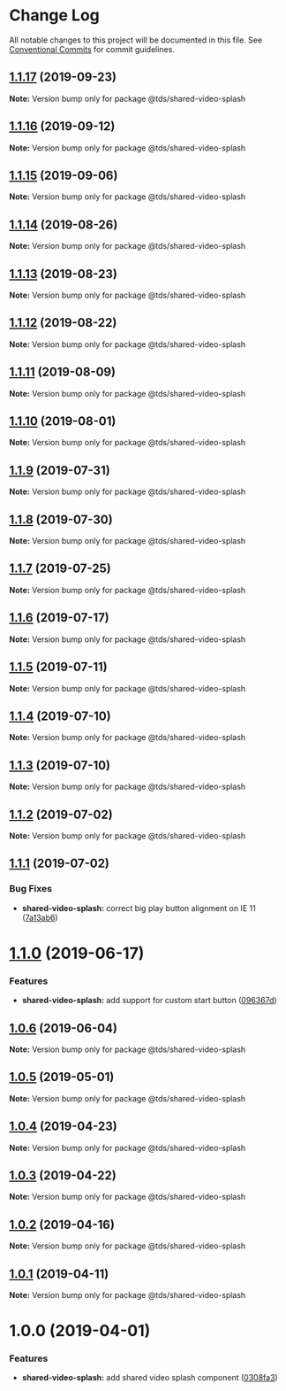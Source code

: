 # Change Log

All notable changes to this project will be documented in this file.
See [Conventional Commits](https://conventionalcommits.org) for commit guidelines.

## [1.1.17](https://github.com/telus/tds-core/compare/@tds/shared-video-splash@1.1.16...@tds/shared-video-splash@1.1.17) (2019-09-23)

**Note:** Version bump only for package @tds/shared-video-splash





## [1.1.16](https://github.com/telus/tds-core/compare/@tds/shared-video-splash@1.1.15...@tds/shared-video-splash@1.1.16) (2019-09-12)

**Note:** Version bump only for package @tds/shared-video-splash





## [1.1.15](https://github.com/telus/tds-core/compare/@tds/shared-video-splash@1.1.14...@tds/shared-video-splash@1.1.15) (2019-09-06)

**Note:** Version bump only for package @tds/shared-video-splash





## [1.1.14](https://github.com/telus/tds-core/compare/@tds/shared-video-splash@1.1.13...@tds/shared-video-splash@1.1.14) (2019-08-26)

**Note:** Version bump only for package @tds/shared-video-splash





## [1.1.13](https://github.com/telus/tds-core/compare/@tds/shared-video-splash@1.1.12...@tds/shared-video-splash@1.1.13) (2019-08-23)

**Note:** Version bump only for package @tds/shared-video-splash





## [1.1.12](https://github.com/telus/tds-core/compare/@tds/shared-video-splash@1.1.11...@tds/shared-video-splash@1.1.12) (2019-08-22)

**Note:** Version bump only for package @tds/shared-video-splash





## [1.1.11](https://github.com/telus/tds-core/compare/@tds/shared-video-splash@1.1.10...@tds/shared-video-splash@1.1.11) (2019-08-09)

**Note:** Version bump only for package @tds/shared-video-splash





## [1.1.10](https://github.com/telus/tds-core/compare/@tds/shared-video-splash@1.1.9...@tds/shared-video-splash@1.1.10) (2019-08-01)

**Note:** Version bump only for package @tds/shared-video-splash





## [1.1.9](https://github.com/telus/tds-core/compare/@tds/shared-video-splash@1.1.8...@tds/shared-video-splash@1.1.9) (2019-07-31)

**Note:** Version bump only for package @tds/shared-video-splash





## [1.1.8](https://github.com/telus/tds-core/compare/@tds/shared-video-splash@1.1.7...@tds/shared-video-splash@1.1.8) (2019-07-30)

**Note:** Version bump only for package @tds/shared-video-splash





## [1.1.7](https://github.com/telus/tds-core/compare/@tds/shared-video-splash@1.1.6...@tds/shared-video-splash@1.1.7) (2019-07-25)

**Note:** Version bump only for package @tds/shared-video-splash





## [1.1.6](https://github.com/telus/tds-core/compare/@tds/shared-video-splash@1.1.5...@tds/shared-video-splash@1.1.6) (2019-07-17)

**Note:** Version bump only for package @tds/shared-video-splash





## [1.1.5](https://github.com/telus/tds-core/compare/@tds/shared-video-splash@1.1.4...@tds/shared-video-splash@1.1.5) (2019-07-11)

**Note:** Version bump only for package @tds/shared-video-splash





## [1.1.4](https://github.com/telus/tds-core/compare/@tds/shared-video-splash@1.1.3...@tds/shared-video-splash@1.1.4) (2019-07-10)

**Note:** Version bump only for package @tds/shared-video-splash





## [1.1.3](https://github.com/telus/tds-core/compare/@tds/shared-video-splash@1.1.2...@tds/shared-video-splash@1.1.3) (2019-07-10)

**Note:** Version bump only for package @tds/shared-video-splash





## [1.1.2](https://github.com/telus/tds-core/compare/@tds/shared-video-splash@1.1.1...@tds/shared-video-splash@1.1.2) (2019-07-02)

**Note:** Version bump only for package @tds/shared-video-splash





## [1.1.1](https://github.com/telus/tds-core/compare/@tds/shared-video-splash@1.1.0...@tds/shared-video-splash@1.1.1) (2019-07-02)


### Bug Fixes

* **shared-video-splash:** correct big play button alignment on IE 11 ([7a13ab6](https://github.com/telus/tds-core/commit/7a13ab6))





# [1.1.0](https://github.com/telus/tds-core/compare/@tds/shared-video-splash@1.0.6...@tds/shared-video-splash@1.1.0) (2019-06-17)


### Features

* **shared-video-splash:** add support for custom start button ([096367d](https://github.com/telus/tds-core/commit/096367d))





## [1.0.6](https://github.com/telus/tds-core/compare/@tds/shared-video-splash@1.0.5...@tds/shared-video-splash@1.0.6) (2019-06-04)

**Note:** Version bump only for package @tds/shared-video-splash

## [1.0.5](https://github.com/telus/tds-core/compare/@tds/shared-video-splash@1.0.4...@tds/shared-video-splash@1.0.5) (2019-05-01)

**Note:** Version bump only for package @tds/shared-video-splash

## [1.0.4](https://github.com/telus/tds-core/compare/@tds/shared-video-splash@1.0.3...@tds/shared-video-splash@1.0.4) (2019-04-23)

**Note:** Version bump only for package @tds/shared-video-splash

## [1.0.3](https://github.com/telus/tds-core/compare/@tds/shared-video-splash@1.0.2...@tds/shared-video-splash@1.0.3) (2019-04-22)

**Note:** Version bump only for package @tds/shared-video-splash

## [1.0.2](https://github.com/telus/tds-core/compare/@tds/shared-video-splash@1.0.1...@tds/shared-video-splash@1.0.2) (2019-04-16)

**Note:** Version bump only for package @tds/shared-video-splash

## [1.0.1](https://github.com/telus/tds-core/compare/@tds/shared-video-splash@1.0.0...@tds/shared-video-splash@1.0.1) (2019-04-11)

**Note:** Version bump only for package @tds/shared-video-splash

# 1.0.0 (2019-04-01)

### Features

- **shared-video-splash:** add shared video splash component ([0308fa3](https://github.com/telus/tds-core/commit/0308fa3))
